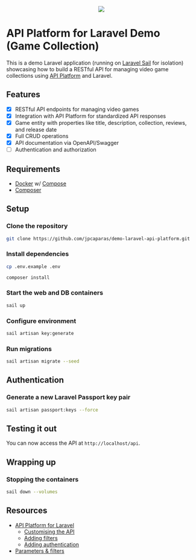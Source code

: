 <p align="center"><img src="https://github.com/user-attachments/assets/3a755e21-d888-43de-aa6f-5e01fd680858" /></p>

# API Platform for Laravel Demo (Game Collection)

This is a demo Laravel application (running on [Laravel Sail](https://laravel.com/docs/11.x/sail) for isolation) showcasing how to build a RESTful API for managing video game collections using [API Platform](https://api-platform.com/docs/laravel/) and Laravel.

## Features

- [x] RESTful API endpoints for managing video games
- [x] Integration with API Platform for standardized API responses
- [x] Game entity with properties like title, description, collection, reviews, and release date
- [x] Full CRUD operations
- [x] API documentation via OpenAPI/Swagger
- [ ] Authentication and authorization

## Requirements

- [Docker](https://docs.docker.com/) w/ [Compose](https://docs.docker.com/compose/)
- [Composer](https://getcomposer.org/)

## Setup

### Clone the repository
```bash
git clone https://github.com/jpcaparas/demo-laravel-api-platform.git
```

### Install dependencies
```bash
cp .env.example .env
```

```bash
composer install
```

### Start the web and DB containers
```bash
sail up
```

### Configure environment
```bash
sail artisan key:generate
```

### Run migrations
```bash
sail artisan migrate --seed
```

## Authentication

### Generate a new Laravel Passport key pair
```bash
sail artisan passport:keys --force
```

## Testing it out

You can now access the API at `http://localhost/api`.

## Wrapping up

### Stopping the containers
```bash
sail down --volumes
```

## Resources

- [API Platform for Laravel](https://api-platform.com/docs/laravel/)
  - [Customising the API](https://api-platform.com/docs/laravel/#customizing-the-api)
  - [Adding filters](https://api-platform.com/docs/laravel/#adding-filters)
  - [Adding authentication](https://api-platform.com/docs/laravel/#authentication)
- [Parameters & filters](https://api-platform.com/docs/laravel/filters/)
